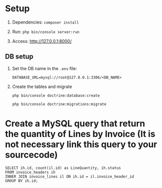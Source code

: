 # Setup

1. Dependencies: `composer install`

2. Run: `php bin/console server:run`

3. Access: http://127.0.0.1:8000/

## DB setup

1.  Set the DB name in the `.env` file:

    `DATABASE_URL=mysql://root@127.0.0.1:3306/<DB_NAME>`

2.  Create the tables and migrate

    `php bin/console doctrine:database:create`

    `php bin/console doctrine:migrations:migrate`

# Create a MySQL query that return the quantity of Lines by Invoice (It is not necessary link this query to your sourcecode)

```
SELECT ih.id, count(il.id) as LineQuantity, ih.status
FROM invoice_headers ih
INNER JOIN invoice_lines il ON ih.id = il.invoice_header_id
GROUP BY ih.id;
```

